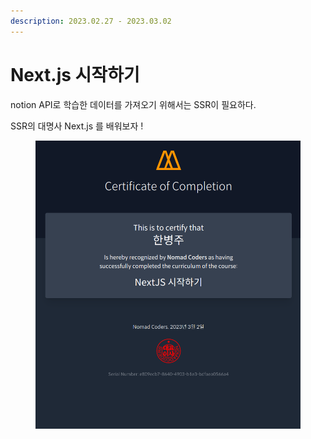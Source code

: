 ```yaml
---
description: 2023.02.27 - 2023.03.02
---
```


# Next.js 시작하기

notion API로 학습한 데이터를 가져오기 위해서는 SSR이 필요하다.

SSR의 대명사 Next.js 를 배워보자 !

<figure><img src="../../../.gitbook/assets/image (91).png" alt=""><figcaption></figcaption></figure>
